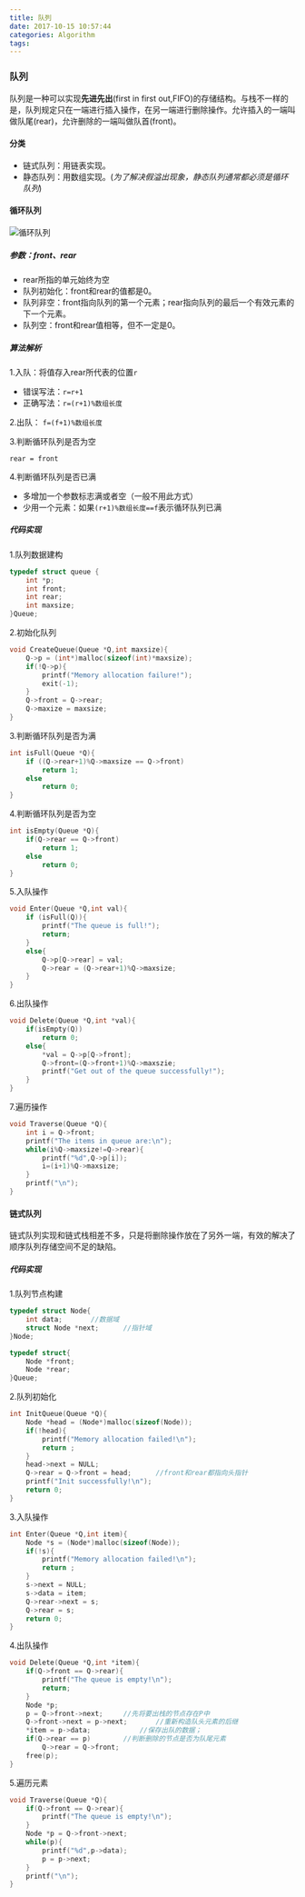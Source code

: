 ```yaml
---
title: 队列
date: 2017-10-15 10:57:44
categories: Algorithm
tags:
---
```

### 队列

队列是一种可以实现**先进先出**(first in first out,FIFO)的存储结构。与栈不一样的是，队列规定只在一端进行插入操作，在另一端进行删除操作。允许插入的一端叫做队尾(rear)，允许删除的一端叫做队首(front)。

#### 分类

*   链式队列：用链表实现。
*   静态队列：用数组实现。(_为了解决假溢出现象，静态队列通常都必须是循环队列_)

<!--more-->

#### 循环队列
![循环队列](http://blogpic.skyhive.tech/images/Queue.jpg)
##### 参数：front、rear

*   rear所指的单元始终为空
*   队列初始化：front和rear的值都是0。
*   队列非空：front指向队列的第一个元素；rear指向队列的最后一个有效元素的下一个元素。
*   队列空：front和rear值相等，但不一定是0。

##### 算法解析

1.入队：将值存入rear所代表的位置`r`

*   错误写法：`r=r+1`
*   正确写法：`r=(r+1)%数组长度`

2.出队：
`f=(f+1)%数组长度`

3.判断循环队列是否为空

`rear = front`

4.判断循环队列是否已满

*   多增加一个参数标志满或者空（一般不用此方式）
*   少用一个元素：如果`(r+1)%数组长度==f`表示循环队列已满

##### 代码实现

1.队列数据建构

```c
typedef struct queue {
  	int *p;
  	int front;
  	int rear;
  	int maxsize;
}Queue;
```

2.初始化队列

```c
void CreateQueue(Queue *Q,int maxsize){
  	Q->p = (int*)malloc(sizeof(int)*maxsize);
  	if(!Q->p){
  		printf("Memory allocation failure!");
      	exit(-1);
	}
  	Q->front = Q->rear;
  	Q->maxize = maxsize;
}
```

3.判断循环队列是否为满

```c
int isFull(Queue *Q){
  	if ((Q->rear+1)%Q->maxsize == Q->front)
      	return 1;
  	else
      	return 0;
}
```

4.判断循环队列是否为空

```c
int isEmpty(Queue *Q){
  	if(Q->rear == Q->front)
      	return 1;
 	else
      	return 0;
}
```

5.入队操作

```c
void Enter(Queue *Q,int val){
  	if (isFull(Q)){
  		printf("The queue is full!");
  		return;
	}
  	else{
  		Q->p[Q->rear] = val;
      	Q->rear = (Q->rear+1)%Q->maxsize;
	}
}
```

6.出队操作

```c
void Delete(Queue *Q,int *val){
  	if(isEmpty(Q))
		return 0;
  	else{
  		*val = Q->p[Q->front];
      	Q->front=(Q->front+1)%Q->maxszie;
      	printf("Get out of the queue successfully!");
	}
}
```

7.遍历操作

```c
void Traverse(Queue *Q){
  	int i = Q->front;
  	printf("The items in queue are:\n");
  	while(i%Q->maxsize!=Q->rear){
  		printf("%d",Q->p[i]);
      	i=(i+1)%Q->maxsize;
	}
  	printf("\n");
}
```

#### 链式队列

链式队列实现和链式栈相差不多，只是将删除操作放在了另外一端，有效的解决了顺序队列存储空间不足的缺陷。

##### 代码实现

1.队列节点构建

```c
typedef struct Node{
  	int data;		//数据域
  	struct Node *next;		//指针域
}Node;
```

```c
typedef struct{
  	Node *front;
  	Node *rear;
}Queue;
```

2.队列初始化

```c
int InitQueue(Queue *Q){
  	Node *head = (Node*)malloc(sizeof(Node));
  	if(!head){
  		printf("Memory allocation failed!\n");
      	return ;
	}
  	head->next = NULL;
  	Q->rear = Q->front = head;		//front和rear都指向头指针
  	printf("Init successfully!\n");
  	return 0;
}
```

3.入队操作

```c
int Enter(Queue *Q,int item){
  	Node *s = (Node*)malloc(sizeof(Node));
  	if(!s){
  		printf("Memory allocation failed!\n");
      	return ;
	}
  	s->next = NULL;
  	s->data = item;
  	Q->rear->next = s;
  	Q->rear = s;
  	return 0;
}
```

4.出队操作

```c
void Delete(Queue *Q,int *item){
  	if(Q->front == Q->rear){
  		printf("The queue is empty!\n");
      	return;
	}
  	Node *p;
  	p = Q->front->next;		//先将要出栈的节点存在P中
  	Q->front->next = p->next;		//重新构造队头元素的后继
  	*item = p->data;			//保存出队的数据；
  	if(Q->rear == p)		//判断删除的节点是否为队尾元素
      	Q->rear = Q->front;
  	free(p);
}
```

5.遍历元素

```c
void Traverse(Queue *Q){
  	if(Q->front == Q->rear){
  		printf("The queue is empty!\n");
	}
  	Node *p = Q->front->next;
  	while(p){
  		printf("%d",p->data);
      	p = p->next;
	}
  	printf("\n");
}
```
